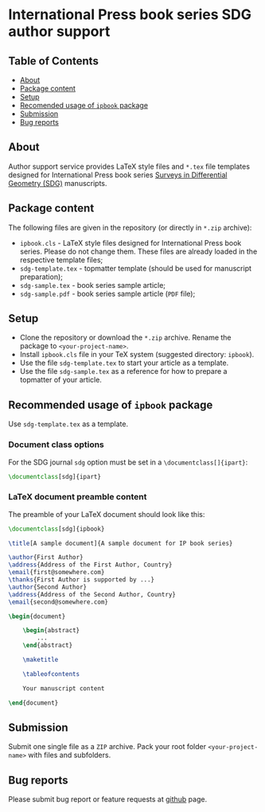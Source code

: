 # International Press book series SDG author support

## Table of Contents

* [About](#about)
* [Package content](#package-content)
* [Setup](#setup)
* [Recomended usage of `ipbook` package](#recomended-usage-of-ipbook-package)
* [Submission](#submission)
* [Bug reports](#bug-reports)

## About

Author support service provides LaTeX style files and `*.tex` file templates designed for International Press book series
[Surveys in Differential Geometry (SDG)](https://www.intlpress.com/site/pub/pages/books/_home/series/00000005/) manuscripts.

## Package content

The following files are given in the repository (or directly in `*.zip` archive):

* `ipbook.cls` - LaTeX style files designed for International Press book series.
  Please do not change them. These files are already loaded in the respective template files;
* `sdg-template.tex` - topmatter template (should be used for manuscript preparation);
* `sdg-sample.tex` - book series sample article;
* `sdg-sample.pdf` - book series sample article (`PDF` file);

## Setup
* Clone the repository or download the `*.zip` archive. Rename the package to `<your-project-name>`.
* Install `ipbook.cls` file in your TeX system (suggested directory: `ipbook`).
* Use the file `sdg-template.tex` to start your article as a template.
* Use the file `sdg-sample.tex` as a reference for how to prepare a topmatter of your article.

## Recommended usage of `ipbook` package

Use `sdg-template.tex` as a template.

### Document class options

For the SDG journal `sdg` option must be set
in a `\documentclass[]{ipart}`:
```latex
\documentclass[sdg]{ipart}
```

### LaTeX document preamble content

The preamble of your LaTeX document should look like this:

```latex
\documentclass[sdg]{ipbook}

\title[A sample document]{A sample document for IP book series}

\author{First Author}
\address{Address of the First Author, Country}
\email{first@somewhere.com}
\thanks{First Author is supported by ...}
\author{Second Author}
\address{Address of the Second Author, Country}
\email{second@somewhere.com}

\begin{document}

    \begin{abstract}
        ...
    \end{abstract}

    \maketitle

    \tableofcontents

    Your manuscript content

\end{document}
```

## Submission

Submit one single file as a `ZIP` archive.
Pack your root folder `<your-project-name>` with files and subfolders.

## Bug reports

Please submit bug report or feature requests at
[github](https://github.com/vtex-soft/texsupport.intlpress-sdg/issues) page.
